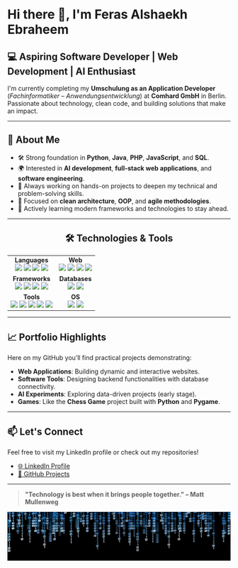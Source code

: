 # Hi there 👋, I'm Feras Alshaekh Ebraheem

## 💻 Aspiring Software Developer | Web Development | AI Enthusiast

I'm currently completing my **Umschulung as an Application Developer** (*Fachinformatiker – Anwendungsentwicklung*) at **Comhard GmbH** in Berlin.  
Passionate about technology, clean code, and building solutions that make an impact.

---

## 🚀 About Me

- 🛠️ Strong foundation in **Python**, **Java**, **PHP**, **JavaScript**, and **SQL**.
- 🌍 Interested in **AI development**, **full-stack web applications**, and **software engineering**.
- 🔭 Always working on hands-on projects to deepen my technical and problem-solving skills.
- 🧠 Focused on **clean architecture**, **OOP**, and **agile methodologies**.
- 🌱 Actively learning modern frameworks and technologies to stay ahead.

---

<h2 align="center">🛠️ Technologies & Tools</h2>

<table align="center" width="100%">
  <tr>
    <td align="center"><b>Languages</b><br>
      <img src="https://cdn.jsdelivr.net/gh/devicons/devicon/icons/python/python-original.svg" height="45"/> 
      <img src="https://cdn.jsdelivr.net/gh/devicons/devicon/icons/java/java-original.svg" height="45"/> 
      <img src="https://cdn.jsdelivr.net/gh/devicons/devicon/icons/php/php-original.svg" height="45"/> 
      <img src="https://cdn.jsdelivr.net/gh/devicons/devicon/icons/javascript/javascript-original.svg" height="45"/>
    </td>
    <td align="center"><b>Web</b><br>
      <img src="https://cdn.jsdelivr.net/gh/devicons/devicon/icons/html5/html5-original.svg" height="45"/> 
      <img src="https://cdn.jsdelivr.net/gh/devicons/devicon/icons/css3/css3-original.svg" height="45"/> 
      <img src="https://cdn.jsdelivr.net/gh/devicons/devicon/icons/bootstrap/bootstrap-plain.svg" height="45"/> 
      <img src="https://cdn.jsdelivr.net/gh/devicons/devicon/icons/react/react-original.svg" height="45"/>
    </td>
  </tr>
  <tr>
    <td align="center"><b>Frameworks</b><br>
      <img src="https://cdn.jsdelivr.net/gh/devicons/devicon/icons/flask/flask-original.svg" height="45"/> 
      <img src="https://cdn.jsdelivr.net/gh/devicons/devicon/icons/django/django-plain.svg" height="45"/> 
      <img src="https://cdn.jsdelivr.net/gh/devicons/devicon/icons/nodejs/nodejs-original.svg" height="45"/> 
      <img src="https://cdn.jsdelivr.net/gh/devicons/devicon/icons/spring/spring-original.svg" height="45"/>
    </td>
    <td align="center"><b>Databases</b><br>
      <img src="https://cdn.jsdelivr.net/gh/devicons/devicon/icons/mysql/mysql-original.svg" height="45"/> 
      <img src="https://cdn.jsdelivr.net/gh/devicons/devicon/icons/sqlite/sqlite-original.svg" height="45"/>
    </td>
  </tr>
  <tr>
    <td align="center"><b>Tools</b><br>
      <img src="https://cdn.jsdelivr.net/gh/devicons/devicon/icons/git/git-original.svg" height="45"/> 
      <img src="https://cdn.jsdelivr.net/gh/devicons/devicon/icons/github/github-original.svg" height="45"/> 
      <img src="https://cdn.jsdelivr.net/gh/devicons/devicon/icons/vscode/vscode-original.svg" height="45"/> 
      <img src="https://cdn.jsdelivr.net/gh/devicons/devicon/icons/intellij/intellij-original.svg" height="45"/> 
      <img src="https://cdn.jsdelivr.net/gh/devicons/devicon/icons/eclipse/eclipse-original.svg" height="45"/>
    </td>
    <td align="center"><b>OS</b><br>
      <img src="https://cdn.jsdelivr.net/gh/devicons/devicon/icons/linux/linux-original.svg" height="45"/> 
      <img src="https://cdn.jsdelivr.net/gh/devicons/devicon/icons/windows8/windows8-original.svg" height="45"/>
    </td>
  </tr>
</table>




---

## 📈 Portfolio Highlights

Here on my GitHub you’ll find practical projects demonstrating:

- **Web Applications**: Building dynamic and interactive websites.
- **Software Tools**: Designing backend functionalities with database connectivity.
- **AI Experiments**: Exploring data-driven projects (early stage).
- **Games**: Like the **Chess Game** project built with **Python** and **Pygame**.

---

## 📫 Let's Connect

Feel free to visit my LinkedIn profile or check out my repositories!

- [🌐 LinkedIn Profile](https://www.linkedin.com/in/feras-alshaekh-ebraheem-362790286/)
- [📂 GitHub Projects](https://github.com/FerasEbraheem)

---

> **"Technology is best when it brings people together." – Matt Mullenweg**
>
> <p align="center">
  <img src="https://github.com/FerasEbraheem/FerasEbraheem/raw/main/assets/scse.jpg" alt="Feras Banner" width="100%" height="110" />
</p>
